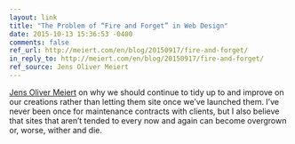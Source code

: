 ```yaml
---
layout: link
title: "The Problem of “Fire and Forget” in Web Design"
date: 2015-10-13 15:36:53 -0400
comments: false
ref_url: http://meiert.com/en/blog/20150917/fire-and-forget/
in_reply_to: http://meiert.com/en/blog/20150917/fire-and-forget/
ref_source: Jens Oliver Meiert
---
```


[Jens Oliver Meiert](http://meiert.com/) on why we should continue to tidy up to and improve on our creations rather than letting them site once we’ve launched them. I’ve never been once for maintenance contracts with clients, but I also believe that sites that aren’t tended to every now and again can become overgrown or, worse, wither and die.